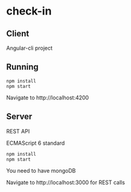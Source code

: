 # check-in
## Client ##

Angular-cli project
## Running ##
```
npm install
npm start
```
Navigate to http://localhost:4200

## Server ##

REST API

ECMAScript 6 standard

```
npm install
npm start
```
You need to have mongoDB

Navigate to http://localhost:3000 for REST calls
